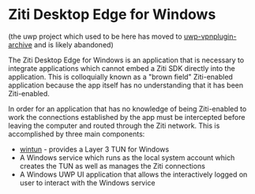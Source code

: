 # Ziti Desktop Edge for Windows

(the uwp project which used to be here has moved to [uwp-vpnplugin-archive](.uwp-vpnplugin-archive) and is likely abandoned)

The Ziti Desktop Edge for Windows is an application that is necessary to integrate applications which cannot embed a Ziti SDK
directly into the application. This is colloquially known as a "brown field" Ziti-enabled application because the app
itself has no understanding that it has been Ziti-enabled.

In order for an application that has no knowledge of being Ziti-enabled to work the connections established by the app
must be intercepted before leaving the computer and routed through the Ziti network. This is accomplished by three main
components:

* [wintun](https://www.wintun.net) - provides a Layer 3 TUN for Windows
* A Windows service which runs as the local system account which creates the TUN as well as manages the Ziti connections
* A Windows UWP UI application that allows the interactively logged on user to interact with the Windows service

